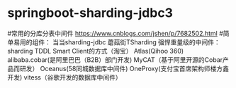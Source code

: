 # springboot-sharding-jdbc3


#常用的分库分表中间件 https://www.cnblogs.com/jshen/p/7682502.html
	#简单易用的组件：
		当当sharding-jdbc
		蘑菇街TSharding
	强悍重量级的中间件：
		sharding
		TDDL Smart Client的方式（淘宝）
		Atlas(Qihoo 360)
		alibaba.cobar(是阿里巴巴（B2B）部门开发)
		MyCAT（基于阿里开源的Cobar产品而研发）
		Oceanus(58同城数据库中间件)
		OneProxy(支付宝首席架构师楼方鑫开发)
		vitess（谷歌开发的数据库中间件）
